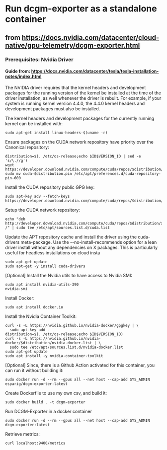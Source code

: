 # Run dcgm-exporter as a standalone container
## from https://docs.nvidia.com/datacenter/cloud-native/gpu-telemetry/dcgm-exporter.html
### Prerequisites: Nvidia Driver
#### Guide from: https://docs.nvidia.com/datacenter/tesla/tesla-installation-notes/index.html
The NVIDIA driver requires that the kernel headers and development packages for the running version of the kernel be installed at the time of the driver installation, as well whenever the driver is rebuilt. For example, if your system is running kernel version 4.4.0, the 4.4.0 kernel headers and development packages must also be installed.

The kernel headers and development packages for the currently running kernel can be installed with:
```
sudo apt-get install linux-headers-$(uname -r)
```

Ensure packages on the CUDA network repository have priority over the Canonical repository:
```
distribution=$(. /etc/os-release;echo $ID$VERSION_ID | sed -e 's/\.//g')
wget https://developer.download.nvidia.com/compute/cuda/repos/$distribution/x86_64/cuda-$distribution.pin
sudo mv cuda-$distribution.pin /etc/apt/preferences.d/cuda-repository-pin-600
```

Install the CUDA repository public GPG key:
```
sudo apt-key adv --fetch-keys https://developer.download.nvidia.com/compute/cuda/repos/$distribution/x86_64/7fa2af80.pub
```

Setup the CUDA network repository:
```
echo "deb http://developer.download.nvidia.com/compute/cuda/repos/$distribution/x86_64 /" | sudo tee /etc/apt/sources.list.d/cuda.list
```

Update the APT repository cache and install the driver using the cuda-drivers meta-package. Use the --no-install-recommends option for a lean driver install without any dependencies on X packages. This is particularly useful for headless installations on cloud insta
```
sudo apt-get update
sudo apt-get -y install cuda-drivers
```

[Optional] Install the Nvidia utils to have access to Nvidia SMI:
```
sudo apt install nvidia-utils-390
nvidia-smi
```

Install Docker:
```
sudo apt install docker.io
```

Install the Nvidia Container Toolkit:
```
curl -s -L https://nvidia.github.io/nvidia-docker/gpgkey | \
  sudo apt-key add -
distribution=$(. /etc/os-release;echo $ID$VERSION_ID)
curl -s -L https://nvidia.github.io/nvidia-docker/$distribution/nvidia-docker.list | \
  sudo tee /etc/apt/sources.list.d/nvidia-docker.list
sudo apt-get update
sudo apt install -y nvidia-container-toolkit
```

[Optional] Since, there is a Github Action activated for this container, you can run it without building it:
```
sudo docker run -d --rm --gpus all --net host --cap-add SYS_ADMIN esparig/dcgm-exporter:latest
```

Create Dockerfile to use my own csv, and build it:
```
sudo docker build . -t dcgm-exporter
```

Run DCGM-Exporter in a docker container
```
sudo docker run -d --rm --gpus all --net host --cap-add SYS_ADMIN dcgm-exporter:latest
```

Retrieve metrics:
```
curl localhost:9400/metrics
```
